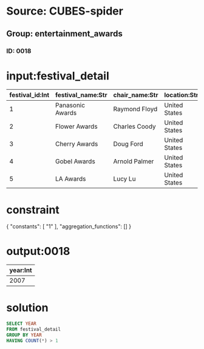 # Source: CUBES-spider
## Group: entertainment_awards
### ID: 0018

# input:festival_detail

| festival_id:Int | festival_name:Str | chair_name:Str | location:Str | year:Int | num_of_audience:Int |
|---|---|---|---|---|---|
| 1 | Panasonic Awards | Raymond Floyd | United States | 2006 | 152 |
| 2 | Flower Awards | Charles Coody | United States | 2007 | 155 |
| 3 | Cherry Awards | Doug Ford | United States | 2007 | 160 |
| 4 | Gobel Awards | Arnold Palmer | United States | 2008 | 160 |
| 5 | LA Awards | Lucy Lu | United States | 2010 | 161 |

# constraint

{
  "constants": [
    "1"
  ],
  "aggregation_functions": []
}

# output:0018

| year:Int |
|---|
| 2007 |

# solution

```sql
SELECT YEAR
FROM festival_detail
GROUP BY YEAR
HAVING COUNT(*) > 1
```
